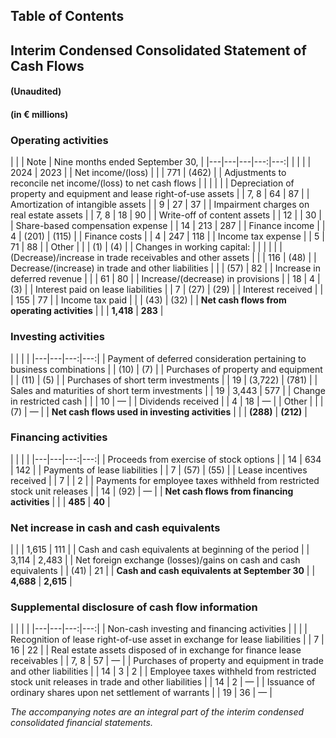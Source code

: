 ## Table of Contents

## Interim Condensed Consolidated Statement of Cash Flows
#### (Unaudited)
#### (in € millions)

### Operating activities
| | | Note | Nine months ended September 30, |
|---|---|---|---:|---:|
| | | | 2024 | 2023 |
| Net income/(loss) | | | 771 | (462) |
| Adjustments to reconcile net income/(loss) to net cash flows | | | | |
| Depreciation of property and equipment and lease right-of-use assets | | 7, 8 | 64 | 87 |
| Amortization of intangible assets | | 9 | 27 | 37 |
| Impairment charges on real estate assets | | 7, 8 | 18 | 90 |
| Write-off of content assets | | 12 | | 30 |
| Share-based compensation expense | | 14 | 213 | 287 |
| Finance income | | 4 | (201) | (115) |
| Finance costs | | 4 | 247 | 118 |
| Income tax expense | | 5 | 71 | 88 |
| Other | | | (1) | (4) |
| Changes in working capital: | | | | |
| (Decrease)/increase in trade receivables and other assets | | | 116 | (48) |
| Decrease/(increase) in trade and other liabilities | | | (57) | 82 |
| Increase in deferred revenue | | | 61 | 80 |
| Increase/(decrease) in provisions | | 18 | 4 | (3) |
| Interest paid on lease liabilities | | 7 | (27) | (29) |
| Interest received | | | 155 | 77 |
| Income tax paid | | | (43) | (32) |
| **Net cash flows from operating activities** | | | **1,418** | **283** |

### Investing activities
| | | |
|---|---|---:|---:|
| Payment of deferred consideration pertaining to business combinations | | (10) | (7) |
| Purchases of property and equipment | | (11) | (5) |
| Purchases of short term investments | | 19 | (3,722) | (781) |
| Sales and maturities of short term investments | | 19 | 3,443 | 577 |
| Change in restricted cash | | | 10 | — |
| Dividends received | | 4 | 18 | — |
| Other | | | (7) | — |
| **Net cash flows used in investing activities** | | | **(288)** | **(212)** |

### Financing activities
| | | | 
|---|---|---:|---:|
| Proceeds from exercise of stock options | | 14 | 634 | 142 |
| Payments of lease liabilities | | 7 | (57) | (55) |
| Lease incentives received | | 7 | | 2 |
| Payments for employee taxes withheld from restricted stock unit releases | | 14 | (92) | — |
| **Net cash flows from financing activities** | | | **485** | **40** |

### Net increase in cash and cash equivalents
| | | 1,615 | 111 |
| Cash and cash equivalents at beginning of the period | | 3,114 | 2,483 |
| Net foreign exchange (losses)/gains on cash and cash equivalents | | (41) | 21 |
| **Cash and cash equivalents at September 30** | | **4,688** | **2,615** |

### Supplemental disclosure of cash flow information
| | | |
|---|---|---:|---:|
| Non-cash investing and financing activities | | | 
| Recognition of lease right-of-use asset in exchange for lease liabilities | | 7 | 16 | 22 |
| Real estate assets disposed of in exchange for finance lease receivables | | 7, 8 | 57 | — |
| Purchases of property and equipment in trade and other liabilities | | 14 | 3 | 2 |
| Employee taxes withheld from restricted stock unit releases in trade and other liabilities | | 14 | 2 | — |
| Issuance of ordinary shares upon net settlement of warrants | | 19 | 36 | — |

*The accompanying notes are an integral part of the interim condensed consolidated financial statements.*